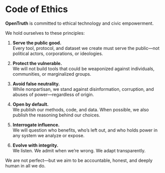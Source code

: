 # Code of Ethics

**OpenTruth** is committed to ethical technology and civic empowerment.

We hold ourselves to these principles:

1. **Serve the public good.**  
   Every tool, protocol, and dataset we create must serve the public—not political actors, corporations, or ideologies.

2. **Protect the vulnerable.**  
   We will not build tools that could be weaponized against individuals, communities, or marginalized groups.

3. **Avoid false neutrality.**  
   While nonpartisan, we stand against disinformation, corruption, and abuses of power—regardless of origin.

4. **Open by default.**  
   We publish our methods, code, and data. When possible, we also publish the reasoning behind our choices.

5. **Interrogate influence.**  
   We will question who benefits, who’s left out, and who holds power in any system we analyze or expose.

6. **Evolve with integrity.**  
   We listen. We admit when we’re wrong. We adapt transparently.

We are not perfect—but we aim to be accountable, honest, and deeply human in all we do.
